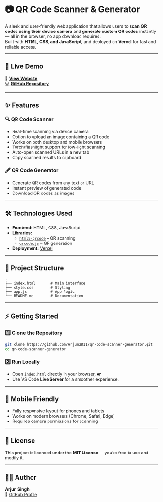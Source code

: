 # 📷 QR Code Scanner & Generator

A sleek and user-friendly web application that allows users to **scan QR codes using their device camera** and **generate custom QR codes** instantly — all in the browser, no app download required.  
Built with **HTML, CSS, and JavaScript**, and deployed on **Vercel** for fast and reliable access.

---

## 🚀 Live Demo
🔗 **[View Website](https://qr-code-scanner-generator-pi.vercel.app)**  
💻 **[GitHub Repository](https://github.com/Arjun2811/qr-code-scanner-generator)**

---

## ✨ Features

### 🔍 QR Code Scanner
- Real-time scanning via device camera  
- Option to upload an image containing a QR code  
- Works on both desktop and mobile browsers  
- Torch/flashlight support for low-light scanning  
- Auto-open scanned URLs in a new tab  
- Copy scanned results to clipboard

### 🖋 QR Code Generator
- Generate QR codes from any text or URL  
- Instant preview of generated code  
- Download QR codes as images

---

## 🛠 Technologies Used
- **Frontend:** HTML, CSS, JavaScript  
- **Libraries:**  
  - [`html5-qrcode`](https://github.com/mebjas/html5-qrcode) – QR scanning  
  - [`qrcode.js`](https://github.com/davidshimjs/qrcodejs) – QR generation  
- **Deployment:** [Vercel](https://vercel.com)  

---

## 📂 Project Structure
```
.
├── index.html       # Main interface
├── style.css        # Styling
├── app.js           # App logic
└── README.md        # Documentation
```

---

## ⚡ Getting Started

### 1️⃣ Clone the Repository
```bash
git clone https://github.com/Arjun2811/qr-code-scanner-generator.git
cd qr-code-scanner-generator
```

### 2️⃣ Run Locally
- Open `index.html` directly in your browser, **or**  
- Use VS Code **Live Server** for a smoother experience.

---

## 📱 Mobile Friendly
- Fully responsive layout for phones and tablets  
- Works on modern browsers (Chrome, Safari, Edge)  
- Requires camera permissions for scanning

---

## 📜 License
This project is licensed under the **MIT License** — you’re free to use and modify it.

---

## 👨‍💻 Author
**Arjun Singh**  
🔗 [GitHub Profile](https://github.com/Arjun2811)  
